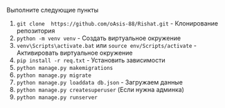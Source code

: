 Выполните следующие пункты
1) `git clone  https://github.com/oAsis-88/Rishat.git` - Клонирование репозитория
2) `python -m venv venv` - Создать виртуальное окружение
3) `venv\Scripts\activate.bat` или `source env/Scripts/activate` - Активировать виртуальное окружение
4) `pip install -r req.txt` - Установить зависимости
5) `python manage.py makemigrations`
6) `python manage.py migrate`
7) `python manage.py loaddata db.json` - Загружаем данные
8) `python manage.py createsuperuser` (Если нужна админка)
9) `python manage.py runserver`
